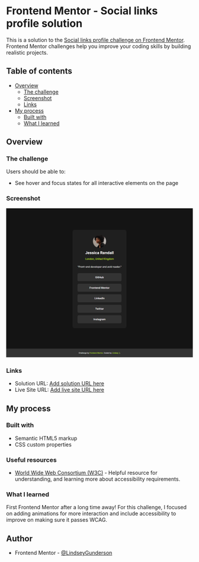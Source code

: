 # Frontend Mentor - Social links profile solution

This is a solution to the [Social links profile challenge on Frontend Mentor](https://www.frontendmentor.io/challenges/social-links-profile-UG32l9m6dQ). Frontend Mentor challenges help you improve your coding skills by building realistic projects. 

## Table of contents

- [Overview](#overview)
  - [The challenge](#the-challenge)
  - [Screenshot](#screenshot)
  - [Links](#links)
- [My process](#my-process)
  - [Built with](#built-with)
  - [What I learned](#what-i-learned)

## Overview

### The challenge

Users should be able to:

- See hover and focus states for all interactive elements on the page

### Screenshot

![alt text](image.png)

### Links

- Solution URL: [Add solution URL here](https://your-solution-url.com)
- Live Site URL: [Add live site URL here](https://your-live-site-url.com)

## My process

### Built with

- Semantic HTML5 markup
- CSS custom properties

### Useful resources

- [World Wide Web Consortium (W3C)](https://www.w3.org/WAI/WCAG21/Understanding/) - Helpful resource for understanding, and learning more about accessibility requirements. 


### What I learned

First Frontend Mentor after a long time away! For this challenge, I focused on adding animations for more interaction and include accessibility to improve on making sure it passes WCAG.

## Author

- Frontend Mentor - [@LindseyGunderson](https://www.frontendmentor.io/profile/LindseyGunderson)

